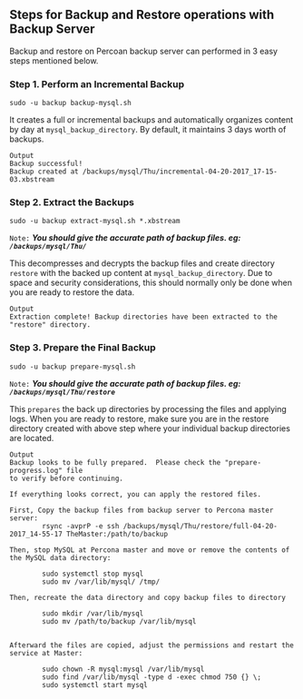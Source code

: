 ## Steps for Backup and Restore operations with Backup Server
Backup and restore on Percoan backup server can performed in 3 easy steps mentioned below.

### Step 1. Perform an Incremental Backup
```
sudo -u backup backup-mysql.sh
```
 It creates a full or incremental backups and automatically organizes content by day at `mysql_backup_directory`. By default, it maintains 3 days worth of backups.
```
Output
Backup successful!
Backup created at /backups/mysql/Thu/incremental-04-20-2017_17-15-03.xbstream
```
### Step 2. Extract the Backups
```
sudo -u backup extract-mysql.sh *.xbstream
```
`Note:` ***You should give the accurate path of backup files. eg: `/backups/mysql/Thu/`***

This decompresses and decrypts the backup files and create directory `restore` with the backed up content at `mysql_backup_directory`. Due to space and security considerations, this should normally only be done when you are ready to restore the data.

```
Output
Extraction complete! Backup directories have been extracted to the "restore" directory.
```
### Step 3. Prepare the Final Backup
```
sudo -u backup prepare-mysql.sh
```
`Note:` ***You should give the accurate path of backup files. eg: `/backups/mysql/Thu/restore`***

This `prepares` the back up directories by processing the files and applying logs. When you are ready to restore, make sure you are in the restore directory created with above step where your individual backup directories are located.
```
Output
Backup looks to be fully prepared.  Please check the "prepare-progress.log" file
to verify before continuing.

If everything looks correct, you can apply the restored files.

First, Copy the backup files from backup server to Percona master server:
        rsync -avprP -e ssh /backups/mysql/Thu/restore/full-04-20-2017_14-55-17 TheMaster:/path/to/backup

Then, stop MySQL at Percona master and move or remove the contents of the MySQL data directory:

        sudo systemctl stop mysql
        sudo mv /var/lib/mysql/ /tmp/

Then, recreate the data directory and copy backup files to directory

        sudo mkdir /var/lib/mysql
        sudo mv /path/to/backup /var/lib/mysql
        
        
Afterward the files are copied, adjust the permissions and restart the service at Master:
        
        sudo chown -R mysql:mysql /var/lib/mysql
        sudo find /var/lib/mysql -type d -exec chmod 750 {} \;
        sudo systemctl start mysql
```
